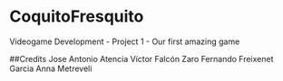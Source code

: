 # CoquitoFresquito
Videogame Development - Project 1 - Our first amazing game

##Credits
Jose Antonio Atencia
Víctor Falcón Zaro
Fernando Freixenet Garcia
Anna Metreveli
